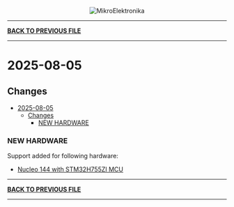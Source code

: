 <p align="center">
  <img src="http://www.mikroe.com/img/designs/beta/logo_small.png?raw=true" alt="MikroElektronika"/>
</p>

---

**[BACK TO PREVIOUS FILE](../changelog.md)**

---

# 2025-08-05

## Changes

- [2025-08-05](#2025-08-05)
  - [Changes](#changes)
    - [NEW HARDWARE](#new-hardware)

### NEW HARDWARE

Support added for following hardware:

+ [Nucleo 144 with STM32H755ZI MCU](https://www.st.com/content/st_com/en/products/evaluation-tools/product-evaluation-tools/mcu-mpu-eval-tools/stm32-mcu-mpu-eval-tools/stm32-nucleo-boards/nucleo-h755zi-q.html)

---

**[BACK TO PREVIOUS FILE](../changelog.md)**

---
